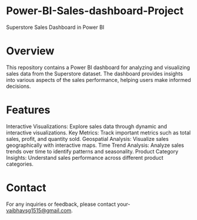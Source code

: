 # Power-BI-Sales-dashboard-Project


Superstore Sales Dashboard in Power BI

# Overview
This repository contains a Power BI dashboard for analyzing and visualizing sales data from the Superstore dataset. The dashboard provides insights into various aspects of the sales performance, helping users make informed decisions.

# Features
Interactive Visualizations: Explore sales data through dynamic and interactive visualizations.
Key Metrics: Track important metrics such as total sales, profit, and quantity sold.
Geospatial Analysis: Visualize sales geographically with interactive maps.
Time Trend Analysis: Analyze sales trends over time to identify patterns and seasonality.
Product Category Insights: Understand sales performance across different product categories.



# Contact
For any inquiries or feedback, please contact your- vaibhavsg1515@gmail.com.

